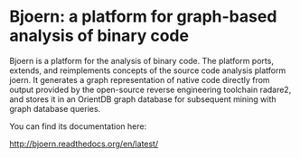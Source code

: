 # Bjoern: a platform for graph-based analysis of binary code

Bjoern is a platform for the analysis of binary code. The platform
ports, extends, and reimplements concepts of the source code analysis
platform joern. It generates a graph representation of native code
directly from output provided by the open-source reverse engineering
toolchain radare2, and stores it in an OrientDB graph database for
subsequent mining with graph database queries.

You can find its documentation here:

http://bjoern.readthedocs.org/en/latest/
